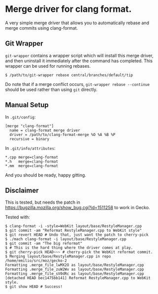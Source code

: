 # Merge driver for clang format.

A very simple merge driver that allows you to automatically rebase and merge
commits using clang-format.

## Git Wrapper

`git-wrapper` contains a wrapper script which will install this merge driver,
and then uninstall it immediately after the command has completed. This
wrapper can be used for running rebases.

```shell
$ /path/to/git-wrapper rebase central/branches/default/tip
```

Do note that if a merge conflict occurs, `git-wrapper rebase --continue`
should be used rather than using `git` directly.

## Manual Setup

In `.git/config`:

```
[merge "clang-format"]
  name = clang-format merge driver
  driver = /path/to/clang-format-merge %O %A %B %P
  recursive = binary
```

In `.git/info/attributes`:

```
*.cpp merge=clang-format
*.h   merge=clang-format
*.mm  merge=clang-format
```

And you should be ready, happy gitting.

## Disclaimer

This is tested, but needs the patch in
https://bugzilla.mozilla.org/show_bug.cgi?id=1511258 to work in Gecko.

Tested with:

```shell
$ clang-format -i -style=WebKit layout/base/RestyleManager.cpp
$ git commit -am "Reformat RestyleManager.cpp to WebKit style"
$ git revert HEAD # Undo that, just want the patch to cherry-pick
$ ./mach clang-format -i layout/base/RestyleManager.cpp
$ git commit -am "The big reformat"
$ # This is the hard thing where the driver comes at play.
$ git cherry-pick HEAD~~~ # cherry-pick the WebKit reformat commit.
$ Merging layout/base/RestyleManager.cpp in repo /home/emilio/src/moz/gecko-2
Formatting .merge_file_lwMX2O as layout/base/RestyleManager.cpp
Formatting .merge_file_zuW2Wv as layout/base/RestyleManager.cpp
Formatting .merge_file_sV0dRc as layout/base/RestyleManager.cpp
[detached HEAD bec1475bb141] Reformat RestyleManager.cpp to WebKit style.
$ git show HEAD # Success!
```

